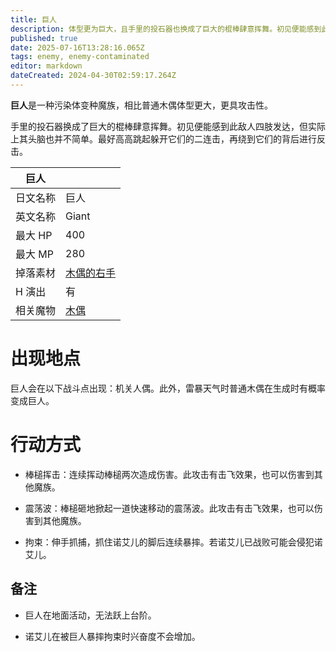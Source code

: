 ```yaml
---
title: 巨人
description: 体型更为巨大，且手里的投石器也换成了巨大的棍棒肆意挥舞。初见便能感到此敌人四肢发达，但实际上其头脑也并不简单。
published: true
date: 2025-07-16T13:28:16.065Z
tags: enemy, enemy-contaminated
editor: markdown
dateCreated: 2024-04-30T02:59:17.264Z
---
```


**巨人**是一种污染体变种魔族，相比普通木偶体型更大，更具攻击性。

手里的投石器换成了巨大的棍棒肆意挥舞。初见便能感到此敌人四肢发达，但实际上其头脑也并不简单。最好高高跳起躲开它们的二连击，再绕到它们的背后进行反击。

<!-- 在这里放置图像 -->

| 巨人 ||
| - | - |
| 日文名称 | <span lang="ja">巨人</span> |
| 英文名称 | Giant |
| 最大 HP | 400 |
| 最大 MP | 280 |
| 掉落素材 | [木偶的右手](/zh/item/golems-right-hand) |
| H 演出 | 有 |
| 相关魔物 | [木偶](/zh/enemy/puppet) |

# 出现地点

巨人会在以下战斗点出现：机关人偶。此外，雷暴天气时普通木偶在生成时有概率变成巨人。

# 行动方式

- 棒槌挥击：连续挥动棒槌两次造成伤害。此攻击有击飞效果，也可以伤害到其他魔族。

- 震荡波：棒槌砸地掀起一道快速移动的震荡波。此攻击有击飞效果，也可以伤害到其他魔族。

- 拘束：伸手抓捕，抓住诺艾儿的脚后连续暴摔。若诺艾儿已战败可能会侵犯诺艾儿。

## 备注

- 巨人在地面活动，无法跃上台阶。

- 诺艾儿在被巨人暴摔拘束时兴奋度不会增加。
